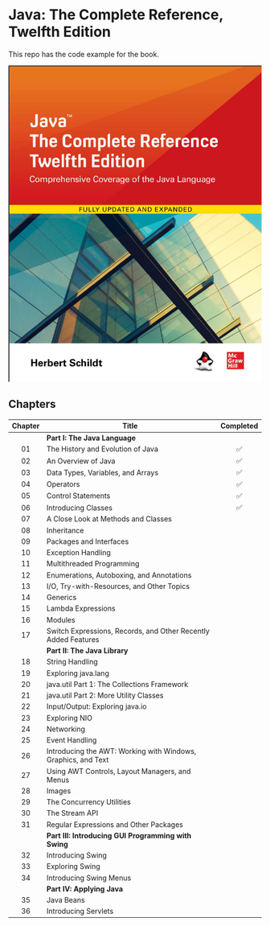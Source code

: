 # Java: The Complete Reference, Twelfth Edition

This repo has the code example for the book.

![Java: The complete Reference, Eleventh Edition](Book.jpg)

## Chapters

| Chapter | Title                                                         | Completed |
| :-----: | ------------------------------------------------------------- |:---------:|
|         |                  **Part I: The Java Language**                |           |
|   01    | The History and Evolution of Java                             |     ✅    |
|   02    | An Overview of Java                                           |     ✅    |
|   03    | Data Types, Variables, and Arrays                             |     ✅    |
|   04    | Operators                                                     |     ✅    |
|   05    | Control Statements                                            |     ✅    |
|   06    | Introducing Classes                                           |     ✅    |
|   07    | A Close Look at Methods and Classes                           |           |
|   08    | Inheritance                                                   |           |
|   09    | Packages and Interfaces                                       |           |
|   10    | Exception Handling                                            |           |
|   11    | Multithreaded Programming                                     |           |
|   12    | Enumerations, Autoboxing, and Annotations                     |           |
|   13    | I/O, Try-with-Resources, and Other Topics                     |           |
|   14    | Generics                                                      |           |
|   15    | Lambda Expressions                                            |           |
|   16    | Modules                                                       |           |
|   17    | Switch Expressions, Records, and Other Recently Added Features|           |
|         |                   **Part II: The Java Library**               |           |
|   18    | String Handling                                               |           |
|   19    | Exploring java.lang                                           |           |
|   20    | java.util Part 1: The Collections Framework                   |           |
|   21    | java.util Part 2: More Utility Classes                        |           |
|   22    | Input/Output: Exploring java.io                               |           |
|   23    | Exploring NIO                                                 |           |
|   24    | Networking                                                    |           |
|   25    | Event Handling                                                |           |
|   26    | Introducing the AWT: Working with Windows, Graphics, and Text |           |
|   27    | Using AWT Controls, Layout Managers, and Menus                |           |
|   28    | Images                                                        |           |
|   29    | The Concurrency Utilities                                     |           |
|   30    | The Stream API                                                |           |
|   31    | Regular Expressions and Other Packages                        |           |
|         |     **Part III: Introducing GUI Programming with Swing**      |           |
|   32    | Introducing Swing                                             |           |
|   33    | Exploring Swing                                               |           |
|   34    | Introducing Swing Menus                                       |           |
|         |               **Part IV: Applying Java**                      |           |
|   35    | Java Beans                                                    |           |
|   36    | Introducing Servlets                                          |           |

